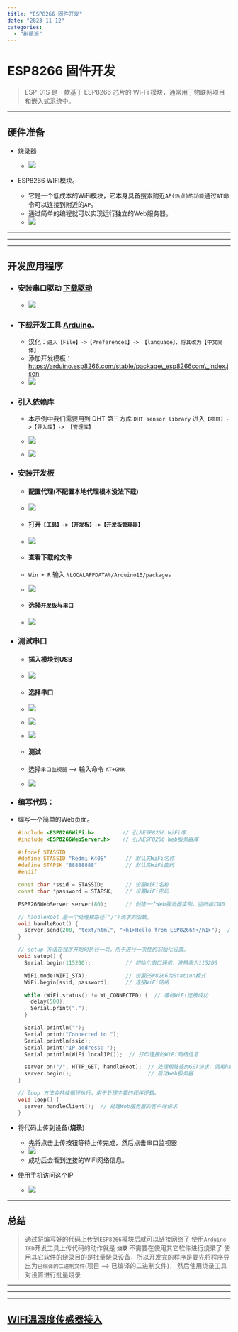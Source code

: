 ```yaml
---
title: "ESP8266 固件开发"
date: "2023-11-12"
categories: 
  - "树莓派"
---
```


# ESP8266 固件开发

> ESP-01S 是一款基于 ESP8266 芯片的 Wi-Fi 模块，通常用于物联网项目和嵌入式系统中。

* * *

## 硬件准备

- 烧录器
    
    - ![](images/shaolu.jpg)
- ESP8266 WIFI模块。
    
    - 它是一个低成本的WiFi模块，它本身具备搜索附近`AP(热点)的功能`通过`AT`命令可以连接到附近的`AP`。
    - 通过简单的编程就可以实现运行独立的Web服务器。
    - ![](images/wifi.jpg)

* * *

* * *

* * *

## 开发应用程序

- ### 安装串口驱动 [下载驱动](http://qiniu.dev-share.top/iot/%E7%83%A7%E5%BD%95%E4%B8%8B%E8%BD%BD%E5%99%A8%E9%A9%B1%E5%8A%A8-CH341SER.zip)
    
    - ![](images/esp8266-dev-01.png)
- ### 下载开发工具 [Arduino](http://qiniu.dev-share.top/iot/arduino-ide_2.2.1_Windows_64bit.zip)。
    
    - 汉化：`进入【File】->【Preferences】-> 【language】，将其改为【中文简体】`
    - 添加开发模板：https://arduino.esp8266.com/stable/package\_esp8266com\_index.json
    - ![](images/esp8266-dev-02.png)
- ### 引入依赖库
    
    - 本示例中我们需要用到 DHT 第三方库 `DHT sensor library` 进入`【项目】->【导入库】-> 【管理库】`
        
    - ![](images/esp8266-dev-03.png)
        
    - ![](images/esp8266-dev-04.png)
        
- ### 安装开发板
    
    - #### 配置代理(不配置本地代理根本没法下载)
        
    - ![](images/esp8266-dev-05.png)
        
    - #### 打开`【工具】->【开发板】->【开发板管理器】`
        
    - ![](images/esp8266-dev-06.png)
        
    - #### 查看下载的文件
        
    - `Win + R` 输入 `%LOCALAPPDATA%/Arduino15/packages`
        
    - ![](images/esp8266-dev-07.png)
        
    - #### 选择`开发板`与`串口`
        
    - ![](images/esp8266-dev-08.png)
        
- ### 测试串口
    
    - #### 插入模块到USB
        
    - ![](images/shaolu_wifi.jpg)
        
    - #### 选择串口
        
    - ![](images/esp8266-dev-09.png)
        
    - ![](images/esp8266-dev-10.png)
    - ![](images/esp8266-dev-11.png)
        
    - #### 测试
        
    - 选择`串口监视器` --> 输入命令 `AT+GMR`
        
    - ![](images/esp8266-dev-12.png)
- ### 编写代码：
    

- 编写一个简单的Web页面。
    
    ```cpp
    #include <ESP8266WiFi.h>         // 引入ESP8266 WiFi库
    #include <ESP8266WebServer.h>    // 引入ESP8266 Web服务器库
    
    #ifndef STASSID
    #define STASSID "Redmi K40S"      // 默认的WiFi名称
    #define STAPSK "88888888"         // 默认的WiFi密码
    #endif
    
    const char *ssid = STASSID;       // 设置WiFi名称
    const char *password = STAPSK;    // 设置WiFi密码
    
    ESP8266WebServer server(80);      // 创建一个Web服务器实例，监听端口80
    
    // handleRoot 是一个处理根路径("/")请求的函数。
    void handleRoot() {
      server.send(200, "text/html", "<h1>Hello from ESP8266!</h1>");  // 处理根路径的请求，返回一个简单的HTML响应
    }
    
    // setup 方法在程序开始时执行一次，用于进行一次性的初始化设置。
    void setup() {
      Serial.begin(115200);           // 初始化串口通信，波特率为115200
    
      WiFi.mode(WIFI_STA);            // 设置ESP8266为Station模式
      WiFi.begin(ssid, password);     // 连接WiFi网络
    
      while (WiFi.status() != WL_CONNECTED) {  // 等待WiFi连接成功
        delay(500);
        Serial.print(".");
      }
    
      Serial.println("");
      Serial.print("Connected to ");
      Serial.println(ssid);
      Serial.print("IP address: ");
      Serial.println(WiFi.localIP());  // 打印连接的WiFi网络信息
    
      server.on("/", HTTP_GET, handleRoot);  // 处理根路径的GET请求，调用handleRoot函数
      server.begin();                        // 启动Web服务器
    }
    
    // loop 方法会持续循环执行，用于处理主要的程序逻辑。
    void loop() {
      server.handleClient();  // 处理Web服务器的客户端请求
    }
    
    ```
    
- 将代码上传到设备(**烧录**)
    
    - 先将点击上传按钮等待上传完成，然后点击串口监视器
    - ![](images/esp8266-dev-13.png)
    - 成功后会看到连接的WiFi网络信息。
- 使用手机访问这个IP
    
    - ![](images/esp8266-dev-14.jpg)

* * *

## 总结

> 通过将编写好的代码上传到`ESP8266`模块后就可以链接网络了 使用`Arduino IED`开发工具上传代码的动作就是 **`烧录`** 不需要在使用其它软件进行烧录了 使用其它软件的烧录目的是批量烧录设备，所以开发完的程序是要先将程序导出为`已编译的二进制文件`(项目 --> 已编译的二进制文件)， 然后使用烧录工具对设置进行批量烧录

* * *

* * *

* * *

## [WIFI温湿度传感器接入](http://www.dev-share.top/2023/11/12/wifi%e6%b8%a9%e6%b9%bf%e5%ba%a6%e4%bc%a0%e6%84%9f%e5%99%a8%e6%8e%a5%e5%85%a5/ "WIFI温湿度传感器接入")
